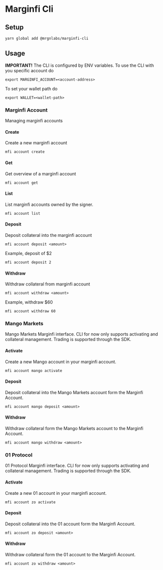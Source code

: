 # Marginfi Cli

## Setup
```
yarn global add @mrgnlabs/marginfi-cli
```

## Usage
**IMPORTANT!**
The CLI is configured by ENV variables.
To use the CLI with you specific account do
```
export MARGINFI_ACCOUNT=<account-address>
```

To set your wallet path do
```
export WALLET=<wallet-path>
```

### Marginfi Account
Managing marginfi accounts

#### Create
Create a new marginfi account
```
mfi account create
```

#### Get
Get overview of a marginfi account
```
mfi account get
```

#### List
List marginfi accounts owned by the signer.
```
mfi account list
```

#### Deposit
Deposit collateral into the marginfi account
```
mfi account deposit <amount>
```

Example, deposit of $2
```
mfi account deposit 2
```

#### Withdraw
Withdraw collateral from marginfi account
```
mfi account withdraw <amount>
```

Example, withdraw $60
```
mfi account withdraw 60
```

### Mango Markets
Mango Markets Marginfi interface. CLI for now only supports activating and collateral management. Trading is supported through the SDK.

#### Activate
Create a new Mango account in your marginfi account.
```
mfi account mango activate
```

#### Deposit
Deposit collateral into the Mango Markets account form the Marginfi Account.
```
mfi account mango deposit <amount>
```

#### Withdraw
Withdraw collateral form the Mango Markets account to the Marginfi Account.
```
mfi account mango withdraw <amount>
```

### 01 Protocol

01 Protocol Marginfi interface. CLI for now only supports activating and collateral management. Trading is supported through the SDK.

#### Activate
Create a new 01 account in your marginfi account.
```
mfi account zo activate
```

#### Deposit
Deposit collateral into the 01 account form the Marginfi Account.
```
mfi account zo deposit <amount>
```

#### Withdraw
Withdraw collateral form the 01  account to the Marginfi Account.
```
mfi account zo withdraw <amount>
```



